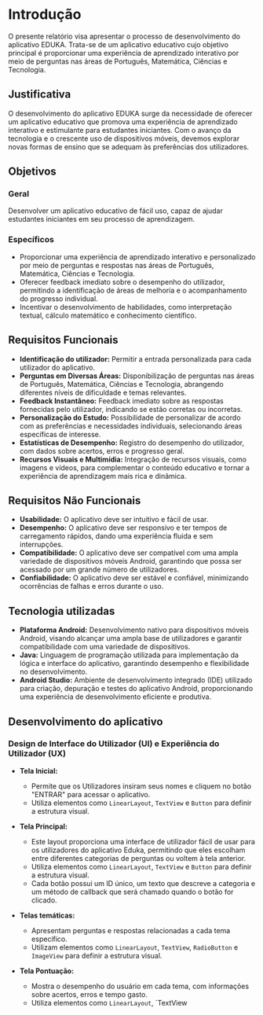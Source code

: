 # Introdução

O presente relatório visa apresentar o processo de desenvolvimento do aplicativo EDUKA. Trata-se de um aplicativo educativo cujo objetivo principal é proporcionar uma experiência de aprendizado interativo por meio de perguntas nas áreas de Português, Matemática, Ciências e Tecnologia.

## Justificativa

O desenvolvimento do aplicativo EDUKA surge da necessidade de oferecer um aplicativo educativo que promova uma experiência de aprendizado interativo e estimulante para estudantes iniciantes. Com o avanço da tecnologia e o crescente uso de dispositivos móveis, devemos explorar novas formas de ensino que se adequam às preferências dos utilizadores.

## Objetivos

### Geral

Desenvolver um aplicativo educativo de fácil uso, capaz de ajudar estudantes iniciantes em seu processo de aprendizagem.

### Específicos

* Proporcionar uma experiência de aprendizado interativo e personalizado por meio de perguntas e respostas nas áreas de Português, Matemática, Ciências e Tecnologia.
* Oferecer feedback imediato sobre o desempenho do utilizador, permitindo a identificação de áreas de melhoria e o acompanhamento do progresso individual.
* Incentivar o desenvolvimento de habilidades, como interpretação textual, cálculo matemático e conhecimento científico.

## Requisitos Funcionais

* **Identificação do utilizador:** Permitir a entrada personalizada para cada utilizador do aplicativo.
* **Perguntas em Diversas Áreas:** Disponibilização de perguntas nas áreas de Português, Matemática, Ciências e Tecnologia, abrangendo diferentes níveis de dificuldade e temas relevantes.
* **Feedback Instantâneo:** Feedback imediato sobre as respostas fornecidas pelo utilizador, indicando se estão corretas ou incorretas.
* **Personalização do Estudo:** Possibilidade de personalizar de acordo com as preferências e necessidades individuais, selecionando áreas específicas de interesse.
* **Estatísticas de Desempenho:** Registro do desempenho do utilizador, com dados sobre acertos, erros e progresso geral.
* **Recursos Visuais e Multimídia:** Integração de recursos visuais, como imagens e vídeos, para complementar o conteúdo educativo e tornar a experiência de aprendizagem mais rica e dinâmica.

## Requisitos Não Funcionais

* **Usabilidade:** O aplicativo deve ser intuitivo e fácil de usar.
* **Desempenho:** O aplicativo deve ser responsivo e ter tempos de carregamento rápidos, dando uma experiência fluida e sem interrupções.
* **Compatibilidade:** O aplicativo deve ser compatível com uma ampla variedade de dispositivos móveis Android, garantindo que possa ser acessado por um grande número de utilizadores.
* **Confiabilidade:** O aplicativo deve ser estável e confiável, minimizando ocorrências de falhas e erros durante o uso.

## Tecnologia utilizadas

* **Plataforma Android:** Desenvolvimento nativo para dispositivos móveis Android, visando alcançar uma ampla base de utilizadores e garantir compatibilidade com uma variedade de dispositivos.
* **Java:** Linguagem de programação utilizada para implementação da lógica e interface do aplicativo, garantindo desempenho e flexibilidade no desenvolvimento.
* **Android Studio:** Ambiente de desenvolvimento integrado (IDE) utilizado para criação, depuração e testes do aplicativo Android, proporcionando uma experiência de desenvolvimento eficiente e produtiva.
## Desenvolvimento do aplicativo

### Design de Interface do Utilizador (UI) e Experiência do Utilizador (UX)

* **Tela Inicial:**

    * Permite que os Utilizadores insiram seus nomes e cliquem no botão "ENTRAR" para acessar o aplicativo.
    * Utiliza elementos como `LinearLayout`, `TextView` e `Button` para definir a estrutura visual.

* **Tela Principal:**

    * Este layout proporciona uma interface de utilizador fácil de usar para os utilizadores do aplicativo Eduka, permitindo que eles escolham entre diferentes categorias de perguntas ou voltem à tela anterior.
    * Utiliza elementos como `LinearLayout`, `TextView` e `Button` para definir a estrutura visual.
    * Cada botão possui um ID único, um texto que descreve a categoria e um método de callback que será chamado quando o botão for clicado.

* **Telas temáticas:**

    * Apresentam perguntas e respostas relacionadas a cada tema específico.
    * Utilizam elementos como `LinearLayout`, `TextView`, `RadioButton` e `ImageView` para definir a estrutura visual.

* **Tela Pontuação:**

    * Mostra o desempenho do usuário em cada tema, com informações sobre acertos, erros e tempo gasto.
    * Utiliza elementos como `LinearLayout`, `TextView
